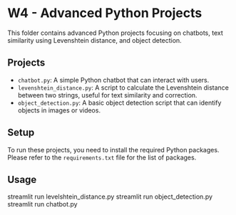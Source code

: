 # W4 - Advanced Python Projects

This folder contains advanced Python projects focusing on chatbots, text similarity using Levenshtein distance, and object detection.

## Projects

- `chatbot.py`: A simple Python chatbot that can interact with users.
- `levenshtein_distance.py`: A script to calculate the Levenshtein distance between two strings, useful for text similarity and correction.
- `object_detection.py`: A basic object detection script that can identify objects in images or videos.

## Setup

To run these projects, you need to install the required Python packages. Please refer to the `requirements.txt` file for the list of packages.

## Usage

streamlit run levelshtein_distance.py
streamlit run object_detection.py
streamlit run chatbot.py